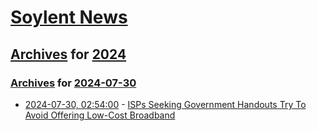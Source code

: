 # [Soylent News](../../../README.md)

## [Archives](../../index.md) for [2024](../index.md)

### [Archives](../../index.md) for [2024-07-30](index.md)

* [2024-07-30, 02:54:00](https://soylentnews.org/article.pl?sid=24/07/29/1829238&from=rss) - [ISPs Seeking Government Handouts Try To Avoid Offering Low-Cost Broadband](https://soylentnews.org/article.pl?sid=24/07/29/1829238&from=rss)

